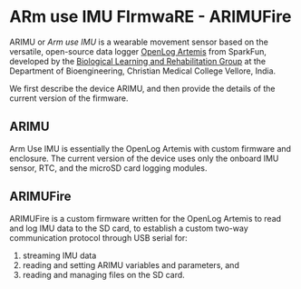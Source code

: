 # ARm use IMU FIrmwaRE - ARIMUFire

ARIMU or _Arm use IMU_ is a wearable movement sensor based on the versatile, open-source data logger [OpenLog Artemis](https://www.sparkfun.com/products/16832) from SparkFun, developed by the [Biological Learning and Rehabilitation Group](http://biorehab.github.io) at the Department of Bioengineering, Christian Medical College Vellore, India.

We first describe the device ARIMU, and then provide the details of the current version of the firmware.

## ARIMU 
Arm Use IMU is essentially the OpenLog Artemis with custom firmware and enclosure. The current version of the device uses only the onboard IMU sensor, RTC, and the microSD card logging modules. 

## ARIMUFire 

ARIMUFire is a custom firmware written for the OpenLog Artemis to read and log IMU data to the SD card, to establish a custom two-way communication protocol through USB serial for:
1. streaming IMU data
2. reading and setting ARIMU variables and parameters, and
3. reading and managing files on the SD card. 

